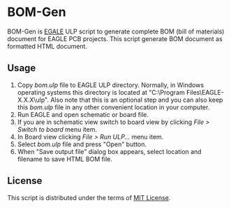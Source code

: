 # BOM-Gen

BOM-Gen is [EGALE](http://www.cadsoftusa.com) ULP script to generate complete BOM (bill of materials) document for EAGLE PCB projects. This script generate BOM document as formatted HTML document.

Usage
-----

1. Copy *bom.ulp* file to EAGLE ULP directory. Normally, in Windows operating systems this directory is located at "C:\Program Files\EAGLE-X.X.X\ulp". Also note that this is an optional step and you can also keep this *bom.ulp* file in any other convenient location in your computer.
2. Run EAGLE and open schematic or board file.
3. If you are in schematic view switch to board view by clicking *File >  Switch to board* menu item.
4. In Board view clicking *File > Run ULP...* menu item.
5. Select *bom.ulp* file and press "Open" button.
6. When "Save output file" dialog box appears, select location and filename to save HTML BOM file.

License
-------

This script is distributed under the terms of [MIT License](http://opensource.org/licenses/MIT). 

